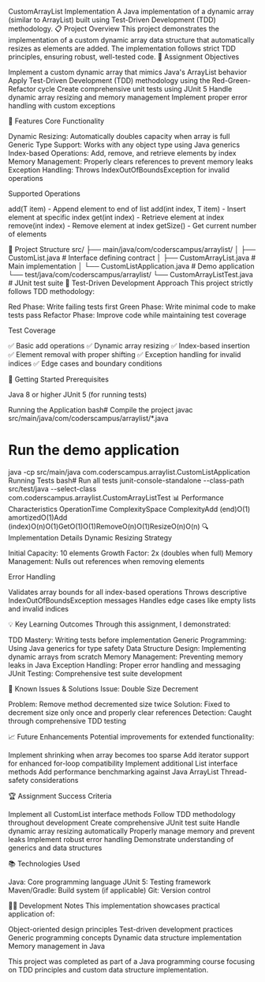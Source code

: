 CustomArrayList Implementation
A Java implementation of a dynamic array (similar to ArrayList) built using Test-Driven Development (TDD) methodology.
📋 Project Overview
This project demonstrates the implementation of a custom dynamic array data structure that automatically resizes as elements are added. The implementation follows strict TDD principles, ensuring robust, well-tested code.
🎯 Assignment Objectives

Implement a custom dynamic array that mimics Java's ArrayList behavior
Apply Test-Driven Development (TDD) methodology using the Red-Green-Refactor cycle
Create comprehensive unit tests using JUnit 5
Handle dynamic array resizing and memory management
Implement proper error handling with custom exceptions

🔧 Features
Core Functionality

Dynamic Resizing: Automatically doubles capacity when array is full
Generic Type Support: Works with any object type using Java generics
Index-based Operations: Add, remove, and retrieve elements by index
Memory Management: Properly clears references to prevent memory leaks
Exception Handling: Throws IndexOutOfBoundsException for invalid operations

Supported Operations

add(T item) - Append element to end of list
add(int index, T item) - Insert element at specific index
get(int index) - Retrieve element at index
remove(int index) - Remove element at index
getSize() - Get current number of elements

📁 Project Structure
src/
├── main/java/com/coderscampus/arraylist/
│   ├── CustomList.java           # Interface defining contract
│   ├── CustomArrayList.java      # Main implementation
│   └── CustomListApplication.java # Demo application
└── test/java/com/coderscampus/arraylist/
    └── CustomArrayListTest.java  # JUnit test suite
🧪 Test-Driven Development Approach
This project strictly follows TDD methodology:

Red Phase: Write failing tests first
Green Phase: Write minimal code to make tests pass
Refactor Phase: Improve code while maintaining test coverage

Test Coverage

✅ Basic add operations
✅ Dynamic array resizing
✅ Index-based insertion
✅ Element removal with proper shifting
✅ Exception handling for invalid indices
✅ Edge cases and boundary conditions

🚀 Getting Started
Prerequisites

Java 8 or higher
JUnit 5 (for running tests)

Running the Application
bash# Compile the project
javac src/main/java/com/coderscampus/arraylist/*.java

# Run the demo application
java -cp src/main/java com.coderscampus.arraylist.CustomListApplication
Running Tests
bash# Run all tests
junit-console-standalone --class-path src/test/java --select-class com.coderscampus.arraylist.CustomArrayListTest
📊 Performance Characteristics
OperationTime ComplexitySpace ComplexityAdd (end)O(1) amortizedO(1)Add (index)O(n)O(1)GetO(1)O(1)RemoveO(n)O(1)ResizeO(n)O(n)
🔍 Implementation Details
Dynamic Resizing Strategy

Initial Capacity: 10 elements
Growth Factor: 2x (doubles when full)
Memory Management: Nulls out references when removing elements

Error Handling

Validates array bounds for all index-based operations
Throws descriptive IndexOutOfBoundsException messages
Handles edge cases like empty lists and invalid indices

💡 Key Learning Outcomes
Through this assignment, I demonstrated:

TDD Mastery: Writing tests before implementation
Generic Programming: Using Java generics for type safety
Data Structure Design: Implementing dynamic arrays from scratch
Memory Management: Preventing memory leaks in Java
Exception Handling: Proper error handling and messaging
JUnit Testing: Comprehensive test suite development

🐛 Known Issues & Solutions
Issue: Double Size Decrement

Problem: Remove method decremented size twice
Solution: Fixed to decrement size only once and properly clear references
Detection: Caught through comprehensive TDD testing

📈 Future Enhancements
Potential improvements for extended functionality:

 Implement shrinking when array becomes too sparse
 Add iterator support for enhanced for-loop compatibility
 Implement additional List interface methods
 Add performance benchmarking against Java ArrayList
 Thread-safety considerations

🏆 Assignment Success Criteria

 Implement all CustomList interface methods
 Follow TDD methodology throughout development
 Create comprehensive JUnit test suite
 Handle dynamic array resizing automatically
 Properly manage memory and prevent leaks
 Implement robust error handling
 Demonstrate understanding of generics and data structures

📚 Technologies Used

Java: Core programming language
JUnit 5: Testing framework
Maven/Gradle: Build system (if applicable)
Git: Version control

👨‍💻 Development Notes
This implementation showcases practical application of:

Object-oriented design principles
Test-driven development practices
Generic programming concepts
Dynamic data structure implementation
Memory management in Java


This project was completed as part of a Java programming course focusing on TDD principles and custom data structure implementation.
